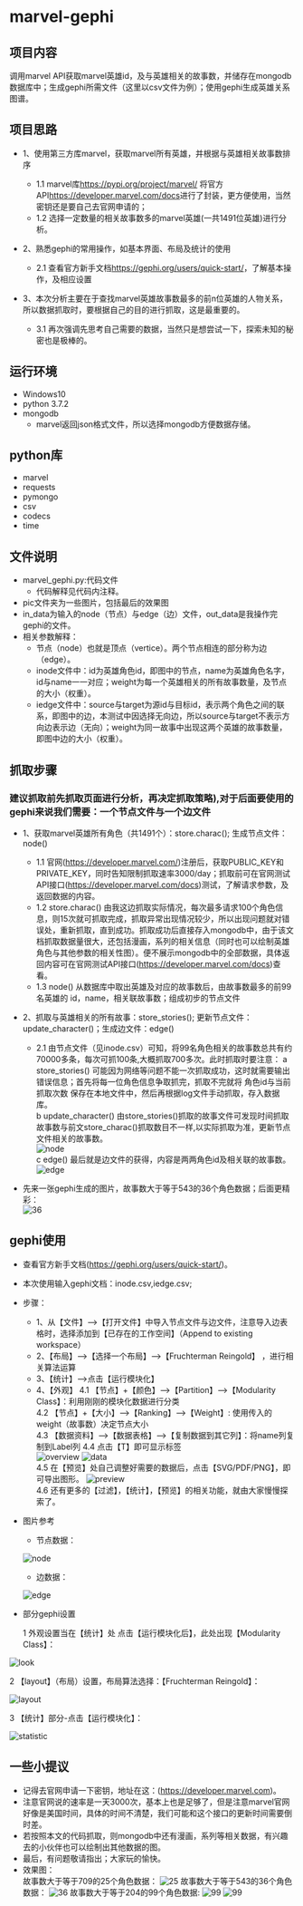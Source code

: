 # marvel-gephi
## 项目内容  
调用marvel API获取marvel英雄id，及与英雄相关的故事数，并储存在mongodb数据库中；生成gephi所需文件（这里以csv文件为例）；使用gephi生成英雄关系图谱。
## 项目思路
* 1、使用第三方库marvel，获取marvel所有英雄，并根据与英雄相关故事数排序<br>
  * 1.1 marvel库<https://pypi.org/project/marvel/> 将官方API<https://developer.marvel.com/docs>进行了封装，更方便使用，当然密钥还是要自己去官网申请的；<br>
  * 1.2 选择一定数量的相关故事数多的marvel英雄(一共1491位英雄)进行分析。


* 2、熟悉gephi的常用操作，如基本界面、布局及统计的使用<br>
  * 2.1 查看官方新手文档<https://gephi.org/users/quick-start/>，了解基本操作，及相应设置


* 3、本次分析主要在于查找marvel英雄故事数最多的前n位英雄的人物关系，所以数据抓取时，要根据自己的目的进行抓取，这是最重要的。<br>
  * 3.1 再次强调先思考自己需要的数据，当然只是想尝试一下，探索未知的秘密也是极棒的。

## 运行环境
* Windows10
* python 3.7.2
* mongodb
  * marvel返回json格式文件，所以选择mongodb方便数据存储。
## python库
* marvel
* requests
* pymongo
* csv
* codecs
* time
## 文件说明
* marvel_gephi.py:代码文件
   * 代码解释见代码内注释。
* pic文件夹为一些图片，包括最后的效果图
* in_data为输入的node（节点）与edge（边）文件，out_data是我操作完gephi的文件。
* 相关参数解释：<br>
   * 节点（node）也就是顶点（vertice）。两个节点相连的部分称为边（edge）。
   * inode文件中：id为英雄角色id，即图中的节点，name为英雄角色名字，id与name一一对应；weight为每一个英雄相关的所有故事数量，及节点的大小（权重）。
   * iedge文件中：source与target为源id与目标id，表示两个角色之间的联系，即图中的边，本测试中因选择无向边，所以source与target不表示方向边表示边（无向）；weight为同一故事中出现这两个英雄的故事数量，即图中边的大小（权重）。
## 抓取步骤
### 建议抓取前先抓取页面进行分析，再决定抓取策略),对于后面要使用的gephi来说我们需要：一个节点文件与一个边文件
* 1、获取marvel英雄所有角色（共1491个）：store.charac(); 生成节点文件：node()<br>
  * 1.1 官网(<https://developer.marvel.com/>)注册后，获取PUBLIC_KEY和PRIVATE_KEY，同时告知限制抓取速率3000/day；抓取前可在官网测试API接口(<https://developer.marvel.com/docs>)测试，了解请求参数，及返回数据的内容。<br>
  * 1.2 store.charac() 由我这边抓取实际情况，每次最多请求100个角色信息，则15次就可抓取完成，抓取异常出现情况较少，所以出现问题就对错误处，重新抓取，直到成功。抓取成功后直接存入mongodb中，由于该文档抓取数据量很大，还包括漫画，系列的相关信息（同时也可以绘制英雄角色与其他参数的相关性图）。便不展示mongodb中的全部数据，具体返回内容可在官网测试API接口(<https://developer.marvel.com/docs>)查看。<br>
  * 1.3 node() 从数据库中取出英雄及对应的故事数后，由故事数最多的前99名英雄的 id，name，相关联故事数；组成初步的节点文件


* 2、抓取与英雄相关的所有故事：store_stories(); 更新节点文件：update_character()；生成边文件：edge()
  * 2.1 由节点文件（见inode.csv）可知，将99名角色相关的故事数总共有约70000多条，每次可抓100条,大概抓取700多次。此时抓取时要注意：
     a store_stories() 可能因为网络等问题不能一次抓取成功，这时就需要输出错误信息；首先将每一位角色信息争取抓完，抓取不完就将 角色id与当前抓取次数 保存在本地文件中，然后再根据log文件手动抓取，存入数据库。<br>
     b update_character() 由store_stories()抓取的故事文件可发现时间抓取故事数与前文store_charac()抓取数目不一样,以实际抓取为准，更新节点文件相关的故事数。<br>
![node](pic/id-lable-w.png)<br>
     c edge() 最后就是边文件的获得，内容是两两角色id及相关联的故事数。<br>
![edge](pic/s-t-w.png)

* 先来一张gephi生成的图片，故事数大于等于543的36个角色数据；后面更精彩：<br>
![36](pic/zn36.svg)
## gephi使用
* 查看官方新手文档(<https://gephi.org/users/quick-start/>)。
* 本次使用输入gephi文档：inode.csv,iedge.csv;
* 步骤：
  * 1、从【文件】-->【打开文件】中导入节点文件与边文件，注意导入边表格时，选择添加到【已存在的工作空间】（Append to existing workspace） <br>
  * 2、【布局】-->【选择一个布局】-->【Fruchterman Reingold】 ，进行相关算法运算<br>
  * 3、【统计】-->点击【运行模块化】<br>
  * 4、【外观】
     4.1 【节点】+【颜色】-->【Partition】-->【Modularity Class】：利用刚刚的模块化数据进行分类<br>
     4.2 【节点】+【大小】-->【Ranking】-->【Weight】: 使用传入的weight（故事数）决定节点大小<br>
     4.3 【数据资料】-->【数据表格】-->【复制数据到其它列】：将name列复制到Label列
     4.4 点击【T】即可显示标签<br>
![overview](pic/over.png)
![data](pic/data.png)<br>
     4.5 在【预览】处自己调整好需要的数据后，点击【SVG/PDF/PNG】，即可导出图形。
![preview](pic/preview.png)<br>
     4.6 还有更多的【过滤】，【统计】，【预览】的相关功能，就由大家慢慢探索了。
* 图片参考
   * 节点数据：

  ![node](pic/id-lable-w.png)

   * 边数据：

  ![edge](pic/s-t-w.png)

* 部分gephi设置

  1 外观设置当在【统计】处 点击【运行模块化后】，此处出现【Modularity Class】：

 ![look](pic/look.png)

   2 【layout】（布局）设置，布局算法选择：【Fruchterman Reingold】：

 ![layout](pic/layout.png)

   3 【统计】部分-点击【运行模块化】：

 ![statistic](pic/statistic.png)
## 一些小提议
* 记得去官网申请一下密钥，地址在这：(<https://developer.marvel.com>)。
* 注意官网说的速率是一天3000次，基本上也是足够了，但是注意marvel官网好像是美国时间，具体的时间不清楚，我们可能和这个接口的更新时间需要倒时差。
* 若按照本文的代码抓取，则mongodb中还有漫画，系列等相关数据，有兴趣去的小伙伴也可以绘制出其他数据的图。
* 最后，有问题敬请指出；大家玩的愉快。
* 效果图：<br>
故事数大于等于709的25个角色数据：
![25](pic/h25.svg)
故事数大于等于543的36个角色数据：
![36](pic/zn36.svg)
故事数大于等于204的99个角色数据:
![99](pic/h99.svg)
![99](pic/100.svg)






